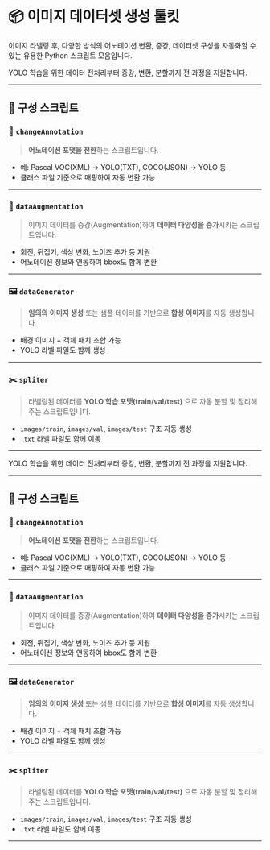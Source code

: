 # 📦 이미지 데이터셋 생성 툴킷

이미지 라벨링 후, 다양한 방식의 어노테이션 변환, 증강, 데이터셋 구성을 자동화할 수 있는 유용한 Python 스크립트 모음입니다.


YOLO 학습을 위한 데이터 전처리부터 증강, 변환, 분할까지 전 과정을 지원합니다.

---

## 🧩 구성 스크립트

### 🔄 `changeAnnotation`

> **어노테이션 포맷을 전환**하는 스크립트입니다.

- 예: Pascal VOC(XML) → YOLO(TXT), COCO(JSON) → YOLO 등
- 클래스 파일 기준으로 매핑하여 자동 변환 가능

---

### 🧪 `dataAugmentation`

> 이미지 데이터를 증강(Augmentation)하여 **데이터 다양성을 증가**시키는 스크립트입니다.

- 회전, 뒤집기, 색상 변화, 노이즈 추가 등 지원
- 어노테이션 정보와 연동하여 bbox도 함께 변환

---

### 🖼️ `dataGenerator`

> **임의의 이미지 생성** 또는 샘플 데이터를 기반으로 **합성 이미지**를 자동 생성합니다.

- 배경 이미지 + 객체 패치 조합 가능
- YOLO 라벨 파일도 함께 생성

---

### ✂️ `spliter`

> 라벨링된 데이터를 **YOLO 학습 포맷(train/val/test)** 으로 자동 분할 및 정리해주는 스크립트입니다.

- `images/train`, `images/val`, `images/test` 구조 자동 생성
- `.txt` 라벨 파일도 함께 이동

---

YOLO 학습을 위한 데이터 전처리부터 증강, 변환, 분할까지 전 과정을 지원합니다.

---

## 🧩 구성 스크립트

### 🔄 `changeAnnotation`

> **어노테이션 포맷을 전환**하는 스크립트입니다.

- 예: Pascal VOC(XML) → YOLO(TXT), COCO(JSON) → YOLO 등
- 클래스 파일 기준으로 매핑하여 자동 변환 가능

---

### 🧪 `dataAugmentation`

> 이미지 데이터를 증강(Augmentation)하여 **데이터 다양성을 증가**시키는 스크립트입니다.

- 회전, 뒤집기, 색상 변화, 노이즈 추가 등 지원
- 어노테이션 정보와 연동하여 bbox도 함께 변환

---

### 🖼️ `dataGenerator`

> **임의의 이미지 생성** 또는 샘플 데이터를 기반으로 **합성 이미지**를 자동 생성합니다.

- 배경 이미지 + 객체 패치 조합 가능
- YOLO 라벨 파일도 함께 생성

---

### ✂️ `spliter`

> 라벨링된 데이터를 **YOLO 학습 포맷(train/val/test)** 으로 자동 분할 및 정리해주는 스크립트입니다.

- `images/train`, `images/val`, `images/test` 구조 자동 생성
- `.txt` 라벨 파일도 함께 이동

---

